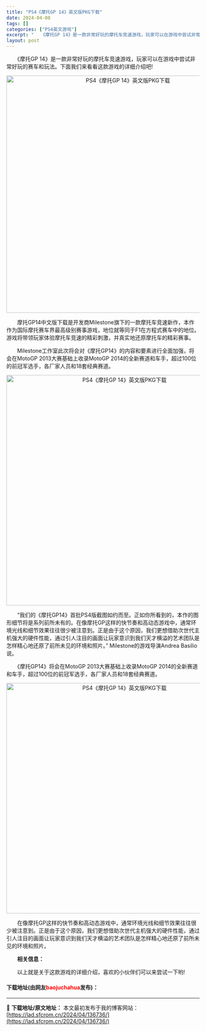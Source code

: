 ```yaml
---
title: "PS4《摩托GP 14》英文版PKG下载"
date: 2024-04-08
tags: []
categories: ["PS4英文游戏"]
excerpt: "　　《摩托GP 14》是一款非常好玩的摩托车竞速游戏，玩家可以在游戏中尝试非常好玩的赛车和玩法。下面我们来看看这款游戏的详细介绍吧! 　　摩托GP14中文版下载是开发商Milestone旗下的一款摩托车竞速新作，本作作为国际摩托赛车界最高级别赛事游戏，地位就等同于F1在方程式赛车中的地位。游戏将带领&hellip;"
layout: post
---
```


 <p>　　《摩托GP 14》是一款非常好玩的摩托车竞速游戏，玩家可以在游戏中尝试非常好玩的赛车和玩法。下面我们来看看这款游戏的详细介绍吧!</p> <p align="center"><img align="" src="https://lad.sfcrom.cn/wp-content/uploads/2024/04/20240408_6613a43776713.webp" style="border-width: 0px; border-style: solid; width: 618px;" alt="PS4《摩托GP 14》英文版PKG下载" /></p> <p>　　摩托GP14中文版下载是开发商Milestone旗下的一款摩托车竞速新作，本作作为国际摩托赛车界最高级别赛事游戏，地位就等同于F1在方程式赛车中的地位。游戏将带领玩家体验摩托车竞速的精彩刺激，并真实地还原摩托车的精彩赛事。</p> <p>　　Milestone工作室此次将会对《摩托GP14》的内容和要素进行全面加强，将会在MotoGP 2013大赛基础上收录MotoGP 2014的全新赛道和车手，超过100位的前冠军选手，各厂家人员和18套经典赛道。</p> <p align="center"><img align="" border="0" src="https://lad.sfcrom.cn/wp-content/uploads/2024/04/20240408_6613a437d7f2c.webp" width="600" alt="PS4《摩托GP 14》英文版PKG下载" /></p> <p>　　&ldquo;我们的《摩托GP14》首批PS4版截图如约而至。正如你所看到的，本作的图形细节将是系列前所未有的。在像摩托GP这样的快节奏和高动态游戏中，通常环境光线和细节效果往往很少被注意到。正是由于这个原因，我们更想借助次世代主机强大的硬件性能，通过引人注目的画面让玩家意识到我们天才横溢的艺术团队是怎样精心地还原了前所未见的环境和照片。&rdquo; Milestone的游戏导演Andrea Basilio说。</p> <p>　　《摩托GP14》将会在MotoGP 2013大赛基础上收录MotoGP 2014的全新赛道和车手，超过100位的前冠军选手，各厂家人员和18套经典赛道。</p> <p align="center"><img align="" border="0" src="https://lad.sfcrom.cn/wp-content/uploads/2024/04/20240408_6613a43845cc0.webp" width="600" alt="PS4《摩托GP 14》英文版PKG下载" /></p> <p>　　在像摩托GP这样的快节奏和高动态游戏中，通常环境光线和细节效果往往很少被注意到。正是由于这个原因，我们更想借助次世代主机强大的硬件性能，通过引人注目的画面让玩家意识到我们天才横溢的艺术团队是怎样精心地还原了前所未见的环境和照片。</p> <p>　　<strong>相关信息：</strong></p> <p>　　以上就是关于这款游戏的详细介绍，喜欢的小伙伴们可以来尝试一下哟!</p> <p><h4>下载地址(由网友<font color="red">baojuchahua</font>发布)：</h4></p> 

---
📖 **下载地址/原文地址：** 本文最初发布于我的博客网站：[https://lad.sfcrom.cn/2024/04/136736/](https://lad.sfcrom.cn/2024/04/136736/)
